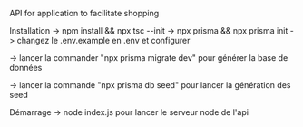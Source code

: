 API for application to facilitate shopping


Installation
-> npm install && npx tsc --init
-> npx prisma && npx prisma init
-> changez le .env.example en .env et configurer

-> lancer la commander "npx prisma migrate dev" pour générer la base de données

-> lancer la commande "npx prisma db seed" pour lancer la génération des seed



Démarrage
-> node index.js pour lancer le serveur node de l'api
